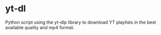 # yt-dl
Python script using the yt-dlp library to download YT playlists in the best available quality and mp4 format.
